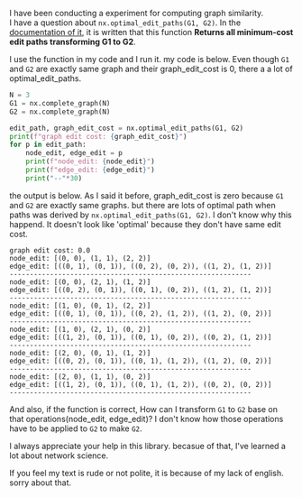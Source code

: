 

I have been conducting a experiment for computing graph similarity.  
I have a question about `nx.optimal_edit_paths(G1, G2)`.
In the [documentation of it](https://networkx.github.io/documentation/stable/reference/algorithms/generated/networkx.algorithms.similarity.optimal_edit_paths.html), it is written that this function **Returns all minimum-cost edit paths transforming G1 to G2**. 

I use the function in my code and I run it. my code is below. 
Even though `G1` and `G2` are exactly same graph and their graph_edit_cost is 0, 
there a a lot of optimal_edit_paths. 

```python
N = 3
G1 = nx.complete_graph(N)
G2 = nx.complete_graph(N)

edit_path, graph_edit_cost = nx.optimal_edit_paths(G1, G2)
print(f"graph edit cost: {graph_edit_cost}")
for p in edit_path:
    node_edit, edge_edit = p
    print(f"node_edit: {node_edit}")
    print(f"edge_edit: {edge_edit}")
    print("--"*30)
```

the output is below. 
As I said it before, graph_edit_cost is zero because `G1` and `G2` are exactly same graphs. 
but there are lots of optimal path when paths was derived by `nx.optimal_edit_paths(G1, G2)`. 
I don't know why this happend. It doesn't look like 'optimal' because they don't have same edit cost. 

```
graph edit cost: 0.0
node_edit: [(0, 0), (1, 1), (2, 2)]
edge_edit: [((0, 1), (0, 1)), ((0, 2), (0, 2)), ((1, 2), (1, 2))]
------------------------------------------------------------
node_edit: [(0, 0), (2, 1), (1, 2)]
edge_edit: [((0, 2), (0, 1)), ((0, 1), (0, 2)), ((1, 2), (1, 2))]
------------------------------------------------------------
node_edit: [(1, 0), (0, 1), (2, 2)]
edge_edit: [((0, 1), (0, 1)), ((0, 2), (1, 2)), ((1, 2), (0, 2))]
------------------------------------------------------------
node_edit: [(1, 0), (2, 1), (0, 2)]
edge_edit: [((1, 2), (0, 1)), ((0, 1), (0, 2)), ((0, 2), (1, 2))]
------------------------------------------------------------
node_edit: [(2, 0), (0, 1), (1, 2)]
edge_edit: [((0, 2), (0, 1)), ((0, 1), (1, 2)), ((1, 2), (0, 2))]
------------------------------------------------------------
node_edit: [(2, 0), (1, 1), (0, 2)]
edge_edit: [((1, 2), (0, 1)), ((0, 1), (1, 2)), ((0, 2), (0, 2))]
------------------------------------------------------------
```

And also, if the function is correct, How can I transform `G1` to `G2` base on that operations(node_edit, edge_edit)? I don't know how those operations have to be applied to `G2` to make `G2`. 


I always appreciate your help in this library. 
becasue of that, I've learned a lot about network science. 

If you feel my text is rude or not polite, it is because of my lack of english. 
sorry about that. 